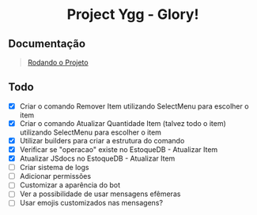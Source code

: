 <h1 align='center'>
    Project Ygg - Glory!
</h1>

## Documentação
>
> [Rodando o Projeto](./docs/SETUP.md)

## Todo

- [x] Criar o comando Remover Item utilizando SelectMenu para escolher o item
- [x] Criar o comando Atualizar Quantidade Item (talvez todo o item) utilizando SelectMenu para escolher o item
- [x] Utilizar builders para criar a estrutura do comando
- [x] Verificar se "operacao" existe no EstoqueDB - Atualizar Item
- [x] Atualizar JSdocs no EstoqueDB - Atualizar Item
- [ ] Criar sistema de logs
- [ ] Adicionar permissões
- [ ] Customizar a aparência do bot
- [ ] Ver a possibilidade de usar mensagens efêmeras
- [ ] Usar emojis customizados nas mensagens?
